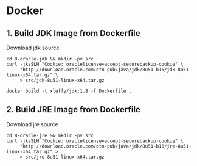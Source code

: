 Docker
======

## 1. Build JDK Image from Dockerfile

Download jdk source

```
cd 8-oracle-jdk && mkdir -pv src
curl -jksSLH "Cookie: oraclelicense=accept-securebackup-cookie" \
     "http://download.oracle.com/otn-pub/java/jdk/8u51-b16/jdk-8u51-linux-x64.tar.gz" \
     > src/jdk-8u51-linux-x64.tar.gz
```

```
docker build -t xluffy/jdk:1.8 -f Dockerfile .
```

## 2. Build JRE Image from Dockerfile

Download jre source

```
cd 8-oracle-jre && mkdir -pv src
curl -jksSLH "Cookie: oraclelicense=accept-securebackup-cookie" \
     "http://download.oracle.com/otn-pub/java/jdk/8u51-b16/jre-8u51-linux-x64.tar.gz" >
     > src/jre-8u51-linux-x64.tar.gz
```
